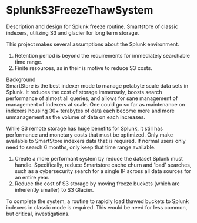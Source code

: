 # SplunkS3FreezeThawSystem
Description and design for Splunk freeze routine. Smartstore of classic indexers, utilizing S3 and glacier for long term storage.

This project makes several assumptions about the Splunk environment.  
1. Retention period is beyond the requirements for immediately searchable time range.  
2. Finite resources, as in their is motive to reduce S3 costs.

Background  
SmartStore is the best indexer mode to manage petabyte scale data sets in Splunk. It reduces the cost of storage immensely, boosts search performance of almost all queries, and allows for sane management of management of indexers at scale. One could go so far as maintenance on indexers housing 30+ terabytes of data each become more and more unmanagement as the volume of data on each increases.  

While S3 remote storage has huge benefits for Splunk, it still has performance and monetary costs that must be optimized.  Only make available to SmartStore indexers data that is required. If normal users only need to search 6 months, only keep that time range available.  
1. Create a more performant system by reduce the dataset Splunk must handle. Specifically, reduce Smartstore cache churn and 'bad' searches, such as a cybersecurity search for a single IP across all data sources for an entire year.  
2. Reduce the cost of S3 storage by moving freeze buckets (which are inherently smaller) to S3 Glacier.

To complete the system, a routine to rapidly load thawed buckets to Splunk indexers in classic mode is required.  This would be need for less common, but critical, investigations.  
  
